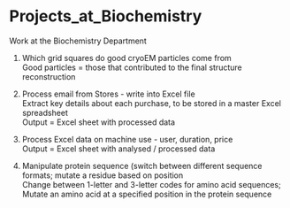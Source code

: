 # Projects_at_Biochemistry
Work at the Biochemistry Department

1) Which grid squares do good cryoEM particles come from<br>
Good particles = those that contributed to the final structure reconstruction<br>

2) Process email from Stores - write into Excel file<br>
Extract key details about each purchase, to be stored in a master Excel spreadsheet<br>
Output = Excel sheet with processed data

3) Process Excel data on machine use - user, duration, price<br>
Output = Excel sheet with analysed / processed data<br>

4) Manipulate protein sequence (switch between different sequence formats; mutate a residue based on position<br>
Change between 1-letter and 3-letter codes for amino acid sequences;<br>
Mutate an amino acid at a specified position in the protein sequence
